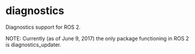 # diagnostics

Diagnostics support for ROS 2.

NOTE: Currently (as of June 9, 2017) the only package functioning in ROS 2 is diagnostics_updater.
